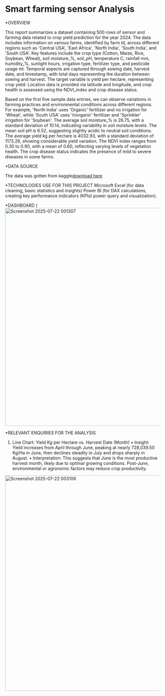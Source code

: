 # Smart farming sensor Analysis
*OVERVIEW

This report summarizes a dataset containing 500 rows of sensor and farming data related to crop yield prediction for the year 2024. The data includes information on various farms, identified by farm Id, across different regions such as 'Central USA', 'East Africa', 'North India', 'South India', and 'South USA'. Key features include the crop type (Cotton, Maize, Rice, Soybean, Wheat), soil moisture_%, soil_pH, temperature C, rainfall mm, humidity_%, sunlight hours, irrigation type, fertilizer type, and pesticide usage ml. Temporal aspects are captured through sowing date, harvest date, and timestamp, with total days representing the duration between sowing and harvest. The target variable is yield per hectare, representing crop yield. Location data is provided via latitude and longitude, and crop health is assessed using the NDVI_index and crop disease status.

Based on the first five sample data entries, we can observe variations in farming practices and environmental conditions across different regions. For example, 'North India' uses 'Organic' fertilizer and no irrigation for 'Wheat', while 'South USA' uses 'Inorganic' fertilizer and 'Sprinkler' irrigation for 'Soybean'. The average soil moisture_% is 26.75, with a standard deviation of 10.14, indicating variability in soil moisture levels. The mean soil pH is 6.52, suggesting slightly acidic to neutral soil conditions. The average yield kg per hectare is 4032.93, with a standard deviation of 1173.26, showing considerable yield variation. The NDVI index ranges from 0.30 to 0.90, with a mean of 0.60, reflecting varying levels of vegetation health. The crop disease status indicates the presence of mild to severe diseases in some farms.

*DATA SOURCE 

The data was gotten from kaggle[download here](https://www.kaggle.com/datasets/atharvasoundankar/smart-farming-sensor-data-for-yield-prediction?resource=download)

*TECHNOLOGIES USE FOR THIS PROJECT
Microsoft Excel (for data cleaning, basic statistics and insights)
Power BI (for DAX calculations, creating key performance indicators (KPIs)  power query and visualization).

*DASHBOARD
(<img width="1262" height="709" alt="Screenshot 2025-07-22 001307" src="https://github.com/user-attachments/assets/300066c1-3766-4aa6-99dc-e8d002de91f9" />

*RELEVANT ENQUIRIES FOR THE ANALYSIS

1. Line Chart: Yield Kg per Hectare vs. Harvest Date (Month)
•	Insight: Yield increases from April through June, peaking at nearly 728,039.50 Kg/Ha in June, then declines steadily in July and drops sharply in August.
•	Interpretation: This suggests that June is the most productive harvest month, likely due to optimal growing conditions. Post-June, environmental or agronomic factors may reduce crop productivity.


<img width="1267" height="701" alt="Screenshot 2025-07-22 003106" src="https://github.com/user-attachments/assets/b96036b3-081c-4004-927a-7fbb15bb5eb7" />


